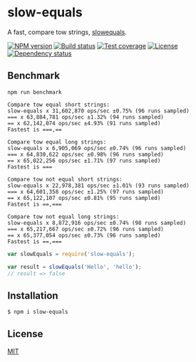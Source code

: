 # slow-equals

A fast, compare tow strings, [slowequals](https://crackstation.net/hashing-security.htm#slowequals).

  [![NPM version][npm-img]][npm-url]
  [![Build status][travis-img]][travis-url]
  [![Test coverage][coveralls-img]][coveralls-url]
  [![License][license-img]][license-url]
  [![Dependency status][david-img]][david-url]

## Benchmark

`npm run benchmark`

```
Compare tow equal short strings:
slow-equals x 31,602,870 ops/sec ±0.75% (96 runs sampled)
=== x 63,884,781 ops/sec ±1.32% (94 runs sampled)
== x 62,142,074 ops/sec ±4.93% (91 runs sampled)
Fastest is ===,==

Compare tow equal long strings:
slow-equals x 6,905,069 ops/sec ±0.74% (96 runs sampled)
=== x 64,830,622 ops/sec ±0.98% (96 runs sampled)
== x 65,022,256 ops/sec ±1.71% (97 runs sampled)
Fastest is ===

Compare tow not equal short strings:
slow-equals x 22,978,381 ops/sec ±1.01% (93 runs sampled)
=== x 64,601,358 ops/sec ±1.25% (97 runs sampled)
== x 65,122,107 ops/sec ±0.81% (95 runs sampled)
Fastest is ==,===

Compare tow not equal long strings:
slow-equals x 8,872,916 ops/sec ±0.74% (98 runs sampled)
=== x 65,217,667 ops/sec ±0.72% (96 runs sampled)
== x 65,377,054 ops/sec ±0.73% (96 runs sampled)
Fastest is ==,===
```

```js
var slowEquals = require('slow-equals');

var result = slowEquals('Hello', 'hello');
// result => false
```

## Installation

```bash
$ npm i slow-equals
```

## License

  [MIT](LICENSE)

[npm-img]: https://img.shields.io/npm/v/slow-equals.svg?style=flat-square
[npm-url]: https://npmjs.org/package/slow-equals
[travis-img]: https://img.shields.io/travis/fundon/slow-equals.svg?style=flat-square
[travis-url]: https://travis-ci.org/fundon/slow-equals
[coveralls-img]: https://img.shields.io/coveralls/fundon/slow-equals.svg?style=flat-square
[coveralls-url]: https://coveralls.io/r/fundon/slow-equals?branch=master
[license-img]: https://img.shields.io/badge/license-MIT-green.svg?style=flat-square
[license-url]: LICENSE
[david-img]: https://img.shields.io/david/fundon/slow-equals.svg?style=flat-square
[david-url]: https://david-dm.org/fundon/slow-equals

